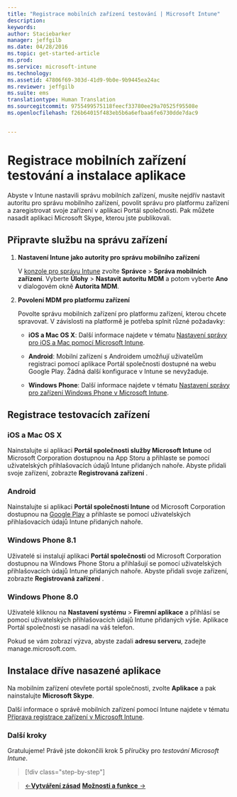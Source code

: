 ```yaml
---
title: "Registrace mobilních zařízení testování | Microsoft Intune"
description: 
keywords: 
author: Staciebarker
manager: jeffgilb
ms.date: 04/28/2016
ms.topic: get-started-article
ms.prod: 
ms.service: microsoft-intune
ms.technology: 
ms.assetid: 47806f69-303d-41d9-9b0e-9b9445ea24ac
ms.reviewer: jeffgilb
ms.suite: ems
translationtype: Human Translation
ms.sourcegitcommit: 9755499575118feecf33780ee29a70525f95508e
ms.openlocfilehash: f26b64015f483eb5b6a6efbaa6fe6730dde7dac9


---
```


# Registrace mobilních zařízení testování a instalace aplikace
Abyste v Intune nastavili správu mobilních zařízení, musíte nejdřív nastavit autoritu pro správu mobilního zařízení, povolit správu pro platformu zařízení a zaregistrovat svoje zařízení v aplikaci Portál společnosti. Pak můžete nasadit aplikaci Microsoft Skype, kterou jste publikovali.

## Připravte službu na správu zařízení

1.  **Nastavení Intune jako autority pro správu mobilního zařízení**

    V [konzole pro správu Intune](https://manage.microsoft.com/) zvolte **Správce** &gt; **Správa mobilních zařízení**. Vyberte **Úlohy** > **Nastavit autoritu MDM** a potom vyberte **Ano** v dialogovém okně **Autorita MDM**.

2.  **Povolení MDM pro platformu zařízení**

    Povolte správu mobilních zařízení pro platformu zařízení, kterou chcete spravovat. V závislosti na platformě je potřeba splnit různé požadavky:

    -   **iOS a Mac OS X**: Další informace najdete v tématu [Nastavení správy pro iOS a Mac pomocí Microsoft Intune](/Intune/Deploy-Use/set-up-ios-and-mac-management-with-microsoft-intune).

    -   **Android**: Mobilní zařízení s Androidem umožňují uživatelům registraci pomocí aplikace Portál společnosti dostupné na webu Google Play. Žádná další konfigurace v Intune se nevyžaduje.

    -   **Windows Phone**: Další informace najdete v tématu [Nastavení správy pro zařízení Windows Phone v Microsoft Intune](/Intune/Deploy-Use/set-up-windows-phone-management-with-microsoft-intune).

## Registrace testovacích zařízení

### iOS a Mac OS X
Nainstalujte si aplikaci **Portál společnosti služby Microsoft Intune** od Microsoft Corporation dostupnou na App Storu a přihlaste se pomocí uživatelských přihlašovacích údajů Intune přidaných nahoře. Abyste přidali svoje zařízení, zobrazte **Registrovaná zařízení** .

### Android
Nainstalujte si aplikaci **Portál společnosti Intune** od Microsoft Corporation dostupnou na [Google Play](http://go.microsoft.com/fwlink/p/?LinkId=386612) a přihlaste se pomocí uživatelských přihlašovacích údajů Intune přidaných nahoře.

### Windows Phone 8.1
Uživatelé si instalují aplikaci **Portál společnosti** od Microsoft Corporation dostupnou na Windows Phone Storu a přihlašují se pomocí uživatelských přihlašovacích údajů Intune přidaných nahoře.  Abyste přidali svoje zařízení, zobrazte **Registrovaná zařízení** .

 ### Windows Phone 8.0
 Uživatelé kliknou na **Nastavení systému** &gt; **Firemní aplikace** a přihlásí se pomocí uživatelských přihlašovacích údajů Intune přidaných výše. Aplikace Portál společnosti se nasadí na váš telefon.

Pokud se vám zobrazí výzva, abyste zadali **adresu serveru**, zadejte manage.microsoft.com.


## Instalace dříve nasazené aplikace
Na mobilním zařízení otevřete portál společnosti, zvolte **Aplikace** a pak nainstalujte **Microsoft Skype**.

Další informace o správě mobilních zařízení pomocí Intune najdete v tématu [Příprava registrace zařízení v Microsoft Intune](/Intune/deploy-use/get-ready-to-enroll-devices-in-microsoft-intune).

### Další kroky
Gratulujeme! Právě jste dokončili krok 5 příručky pro *testování Microsoft Intune*.

>[!div class="step-by-step"]

>[&larr;**Vytváření zásad**](.\get-started-with-a-30-day-trial-of-microsoft-intune-step-4.md)     [**Možnosti a funkce** &rarr;](.\get-started-with-a-30-day-trial-of-microsoft-intune-step-6.md)  



<!--HONumber=Jun16_HO4-->


